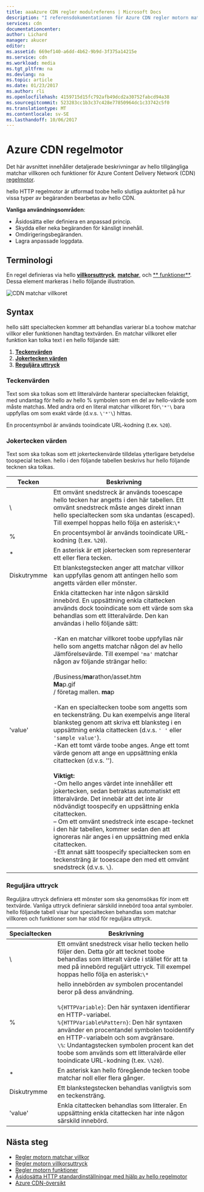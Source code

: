 ```yaml
---
title: aaaAzure CDN regler modulreferens | Microsoft Docs
description: "I referensdokumentationen för Azure CDN regler motorn matchar villkoren och funktioner."
services: cdn
documentationcenter: 
author: Lichard
manager: akucer
editor: 
ms.assetid: 669ef140-a6dd-4b62-9b9d-3f375a14215e
ms.service: cdn
ms.workload: media
ms.tgt_pltfrm: na
ms.devlang: na
ms.topic: article
ms.date: 01/23/2017
ms.author: rli
ms.openlocfilehash: 4159715d15fc792afb49dcd2a30752fabcd94a38
ms.sourcegitcommit: 523283cc1b3c37c428e77850964dc1c33742c5f0
ms.translationtype: MT
ms.contentlocale: sv-SE
ms.lasthandoff: 10/06/2017
---
```

# <a name="azure-cdn-rules-engine"></a>Azure CDN regelmotor
Det här avsnittet innehåller detaljerade beskrivningar av hello tillgängliga matchar villkoren och funktioner för Azure Content Delivery Network (CDN) [regelmotor](cdn-rules-engine.md).

hello HTTP regelmotor är utformad toobe hello slutliga auktoritet på hur vissa typer av begäranden bearbetas av hello CDN.

**Vanliga användningsområden**:

- Åsidosätta eller definiera en anpassad princip.
- Skydda eller neka begäranden för känsligt innehåll.
- Omdirigeringsbegäranden.
- Lagra anpassade loggdata.

## <a name="terminology"></a>Terminologi
En regel definieras via hello [ **villkorsuttryck**](cdn-rules-engine-reference-conditional-expressions.md), [ **matchar**](cdn-rules-engine-reference-match-conditions.md), och [ ** funktioner**](cdn-rules-engine-reference-features.md). Dessa element markeras i hello följande illustration.

 ![CDN matchar villkoret](./media/cdn-rules-engine-reference/cdn-rules-engine-terminology.png)

## <a name="syntax"></a>Syntax

hello sätt specialtecken kommer att behandlas varierar bl.a toohow matchar villkor eller funktionen handtag textvärden. En matchar villkoret eller funktion kan tolka text i en hello följande sätt:

1. [**Teckenvärden**](#literal-values) 
2. [**Jokertecken värden**](#wildcard-values)
3. [**Reguljära uttryck**](#regular-expressions)

### <a name="literal-values"></a>Teckenvärden
Text som ska tolkas som ett litteralvärde hanterar specialtecken felaktigt, med undantag för hello av hello % symbolen som en del av hello-värde som måste matchas. Med andra ord en literal matchar villkoret för`\'*'\` bara uppfyllas om som exakt värde (d.v.s. `\'*'\`) hittas.
 
En procentsymbol är används tooindicate URL-kodning (t.ex. `%20`).

### <a name="wildcard-values"></a>Jokertecken värden
Text som ska tolkas som ett jokerteckenvärde tilldelas ytterligare betydelse toospecial tecken. hello i den följande tabellen beskrivs hur hello följande tecknen ska tolkas.

Tecken | Beskrivning
----------|------------
\ | Ett omvänt snedstreck är används tooescape hello tecken har angetts i den här tabellen. Ett omvänt snedstreck måste anges direkt innan hello specialtecken som ska undantas (escaped).<br/>Till exempel hoppas hello följa en asterisk:`\*`
% | En procentsymbol är används tooindicate URL-kodning (t.ex. `%20`).
* | En asterisk är ett jokertecken som representerar ett eller flera tecken.
Diskutrymme | Ett blankstegstecken anger att matchar villkor kan uppfyllas genom att antingen hello som angetts värden eller mönster.
'value' | Enkla citattecken har inte någon särskild innebörd. En uppsättning enkla citattecken används dock tooindicate som ett värde som ska behandlas som ett litteralvärde. Den kan användas i hello följande sätt:<br><br/>-Kan en matchar villkoret toobe uppfyllas när hello som angetts matchar någon del av hello Jämförelsevärde.  Till exempel `'ma'` matchar någon av följande strängar hello: <br/><br/>/Business/**ma**rathon/asset.htm<br/>**Ma**p.gif<br/>/ företag mallen. **ma**p<br /><br />-Kan en specialtecken toobe som angetts som en teckensträng. Du kan exempelvis ange literal blanksteg genom att skriva ett blanksteg i en uppsättning enkla citattecken (d.v.s. `' '` eller `'sample value'`).<br/>-Kan ett tomt värde toobe anges. Ange ett tomt värde genom att ange en uppsättning enkla citattecken (d.v.s. '').<br /><br/>**Viktigt:**<br/>-Om hello anges värdet inte innehåller ett jokertecken, sedan betraktas automatiskt ett litteralvärde. Det innebär att det inte är nödvändigt toospecify en uppsättning enkla citattecken.<br/>– Om ett omvänt snedstreck inte escape-tecknet i den här tabellen, kommer sedan den att ignoreras när anges i en uppsättning med enkla citattecken.<br/>-Ett annat sätt toospecify specialtecken som en teckensträng är tooescape den med ett omvänt snedstreck (d.v.s. `\`).

### <a name="regular-expressions"></a>Reguljära uttryck

Reguljära uttryck definiera ett mönster som ska genomsökas för inom ett textvärde. Vanliga uttryck definierar särskild innebörd tooa antal symboler. hello följande tabell visar hur specialtecken behandlas som matchar villkoren och funktioner som har stöd för reguljära uttryck.

Specialtecken | Beskrivning
------------------|------------
\ | Ett omvänt snedstreck visar hello tecken hello följer den. Detta gör att tecknet toobe behandlas som litteralt värde i stället för att ta med på innebörd reguljärt uttryck. Till exempel hoppas hello följa en asterisk:`\*`
% | hello innebörden av symbolen procentandel beror på dess användning.<br/><br/> `%{HTTPVariable}`: Den här syntaxen identifierar en HTTP-variabel.<br/>`%{HTTPVariable%Pattern}`: Den här syntaxen använder en procentandel symbolen tooidentify en HTTP-variabeln och som avgränsare.<br />`\%`: Undantagstecken symbolen procent kan det toobe som används som ett litteralvärde eller tooindicate URL-kodning (t.ex. `\%20`).
* | En asterisk kan hello föregående tecken toobe matchar noll eller flera gånger. 
Diskutrymme | Ett blankstegstecken behandlas vanligtvis som en teckensträng. 
'value' | Enkla citattecken behandlas som litteraler. En uppsättning enkla citattecken har inte någon särskild innebörd.


## <a name="next-steps"></a>Nästa steg
* [Regler motorn matchar villkor](cdn-rules-engine-reference-match-conditions.md)
* [Regler motorn villkorsuttryck](cdn-rules-engine-reference-conditional-expressions.md)
* [Regler motorn funktioner](cdn-rules-engine-reference-features.md)
* [Åsidosätta HTTP standardinställningar med hjälp av hello regelmotor](cdn-rules-engine.md)
* [Azure CDN-översikt](cdn-overview.md)
